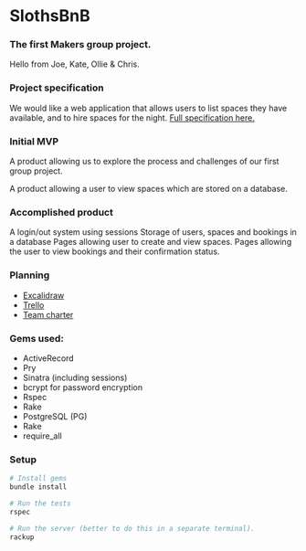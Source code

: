 # SlothsBnB
### The first Makers group project.

Hello from Joe, Kate, Ollie & Chris.


### Project specification
We would like a web application that allows users to list spaces they have available, and to hire spaces for the night. [Full specification here.](https://github.com/makersacademy/engineering-project-1/blob/main/specification.md)



### Initial MVP
A product allowing us to explore the process and challenges of our first group project. 

A product allowing a user to view spaces which are stored on a database.


### Accomplished product
A login/out system using sessions
Storage of users, spaces and bookings in a database
Pages allowing user to create and view spaces.
Pages allowing the user to view bookings and their confirmation status.

### Planning
- [Excalidraw](https://excalidraw.com/#json=J8SSwXHE1R2UpSInzUdMQ,mVChugUW_oC2tYtQVgXLtA)
- [Trello](https://github.com/JoeOsborne77/makersbnb-ruby-seed/slothbnb_trello.jpg)
- [Team charter](https://github.com/JoeOsborne77/makersbnb-ruby-seed/team_charter.md)


### Gems used:
- ActiveRecord
- Pry
- Sinatra (including sessions)
- bcrypt for password encryption
- Rspec
- Rake
- PostgreSQL (PG)
- Rake
- require_all


### Setup

```bash
# Install gems
bundle install

# Run the tests
rspec

# Run the server (better to do this in a separate terminal).
rackup
```
